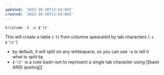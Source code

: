 ```yaml
---
updated: '2023-10-20T13:54:09Z'
created: '2023-10-20T13:54:09Z'
---
```

`%!column -t -s $'\t'`

This will create a table (`-t`) from columns spearated by tab characters (`-s $'\t'`)
- by default, it will split on any whitespace, so you can use -s to tell it what to split by
- `$'\t'` is a cute bash-ism to represent a single tab character using [[bash ANSI quoting]]
